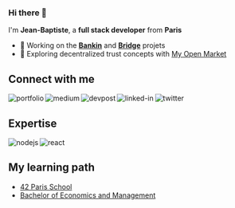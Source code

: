 ### Hi there 👋

I'm **Jean-Baptiste**, a **full stack developer** from **Paris**

- 🔭 Working on the [**Bankin**](http://bankin.com/) and [**Bridge**](http://bridgeapi.io/) projets
- 🌱 Exploring decentralized trust concepts with [My Open Market](https://github.com/myopenmarket)

## Connect with me

[<img align="left" alt="portfolio" src="https://img.shields.io/badge/portfolio-%23D36582.svg?&style=for-the-badge" />]("https://jterrazz.com)

[<img align="left" alt="medium" src="https://img.shields.io/badge/medium-%23253C78.svg?&style=for-the-badge&logo=medium&logoColor=white" />](https://blog.jterrazz.com)

[<img align="left" alt="devpost" src="https://img.shields.io/badge/devpost%20/%20hackathons-%23253C78.svg?&style=for-the-badge&logo=devpost&logoColor=white" />](https://devpost.com/jterrazz)

[<img align="left" alt="linked-in" src="https://img.shields.io/badge/linkedin-%232B59C3.svg?&style=for-the-badge&logo=linkedin&logoColor=white" />](https://www.linkedin.com/in/jterrazz)

[<img align="left" alt="twitter" src="https://img.shields.io/badge/twitter-%232B59C3.svg?&style=for-the-badge&logo=twitter&logoColor=white" />](https://twitter.com/j_terrazz)

<br>

## Expertise
<img align="left" alt="nodejs" src="https://img.shields.io/badge/node.js%20-%23C9A690.svg?&style=for-the-badge&logo=node.js&logoColor=white" />
<img align="left" alt="react" src="https://img.shields.io/badge/react%20-%23C9A690.svg?&style=for-the-badge&logo=react&logoColor=white" />

<br>

## My learning path
- [42 Paris School](https://www.42.fr/)
- [Bachelor of Economics and Management](https://feg.univ-amu.fr/)
